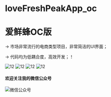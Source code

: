 # loveFreshPeakApp_oc

 # 爱鲜蜂OC版
 
-> 市场非常流行的电商类型项目，非常简洁的UI界面；

-> 代码均为低耦合度，高效开发；！

![12](https://github.com/ChinaArJun/loveFreshPeakApp_oc/blob/master/1.png)
![12](https://github.com/ChinaArJun/loveFreshPeakApp_oc/blob/master/2.png)
![12](https://github.com/ChinaArJun/loveFreshPeakApp_oc/blob/master/3.png)
![12](https://github.com/ChinaArJun/loveFreshPeakApp_oc/blob/master/4.png)

#### 欢迎关注我的微信公众号
![微信公众号](http://qiniu.zhequtao.com/qrcode.jpg)
